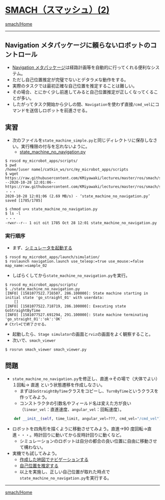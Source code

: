 # [SMACH（スマッシュ）(2)](http://wiki.ros.org/smach)

[smach/Home](Home.md)

---

## Navigation メタパッケージに頼らないロボットのコントロール

- [Navigation メタパッケージ](http://wiki.ros.org/ja/navigation)は経路計画等を自動的に行ってくれる便利なシステム。
- ただし自己位置推定が完璧でないとデタラメな動作をする。
- 実際のタスクでは最初正確な自己位置を推定することは難しい。
- その場合、とにかく少し前進してみると自己位置推定が正しくなってくることが多い。
- したがってタスク開始から少しの間、`Navigation`を使わず直接`/cmd_vel`にコマンドを送信しロボットを前進させる。

## 実習

- 次のファイルを`state_machine_simple.py`と同じディレクトリに保存しなさい。実行権限の付与を忘れないように。
  - [state_machine_no_navigation.py](https://raw.githubusercontent.com/KMiyawaki/lectures/master/ros/smach/smach_02/state_machine_no_navigation.py)

```shell
$ roscd my_microbot_apps/scripts/
$ pwd
/home/[user name]/catkin_ws/src/my_microbot_apps/scripts
$ wget https://raw.githubusercontent.com/KMiyawaki/lectures/master/ros/smach/smach_02/state_machine_no_navigation.py
--2020-10-28 12:01:06--  https://raw.githubusercontent.com/KMiyawaki/lectures/master/ros/smach/smach_02/state_machine_no_navigation.py
・・・
2020-10-28 12:01:06 (2.69 MB/s) - ‘state_machine_no_navigation.py’ saved [1785/1785]

$ chmod u+x state_machine_no_navigation.py
$ ls -l
・・・
-rwxr--r-- 1 oit oit 1785 Oct 28 12:01 state_machine_no_navigation.py
```

### 実行順序

- まず、[シミュレータを起動する](../stage_simulator/stage_simulator_01.md)

```shell
$ roscd my_microbot_apps/launch/simulation/
$ roslaunch navigation.launch use_teleop:=true use_mouse:=false map_name:=sample_02
```

- しばらくしてから`state_machine_no_navigation.py`を実行。

```shell
$ roscd my_microbot_apps/scripts/
$ ./state_machine_no_navigation.py
[INFO] [1581077522.716507, 286.100000]: State machine starting in initial state 'go_straight_01' with userdata:
	[]
[INFO] [1581077522.718719, 286.100000]: Executing state GoStraightByTime
[INFO] [1581077527.691294, 291.100000]: State machine terminating 'go_straight_01':'ok':'OK'
# Ctrl+Cで終了させる。
```

- 起動したら、`Stage simulator`の画面と`rviz`の画面をよく観察すること。
- 次いで、`smach_viewer`

```shell
$ rosrun smach_viewer smach_viewer.py
```

## 問題

- `state_machine_no_navigation.py`を修正し、直進->その場で（大体でよい）１回転-> 直進 という状態遷移を作成しなさい。
  - まずは`GoStraightByTime`クラスをコピーし、`TurnByTime`というクラスを作ってみよう。
  - コンストラクタの引数名やフィールド名は変えた方が良い（`linear_vel`：直進速度、`angular_vel`：回転速度）。

```python
    def __init__(self, time_limit, angular_vel=???, cmd_vel="/cmd_vel"): # 初期値はどうする？
```

- ロボットを四角形を描くように移動させてみよう。直進->90 度回転->直進・・・。時計回りに動いてから反時計回りに動くなど。
  - シミュレーションのロボットは自分の都合の良い位置に自由に移動させて構わない。
- 実機でも試してみよう。
  - [作成した地図でナビゲーションする](https://github.com/KMiyawaki/lectures/blob/master/ros/robots/jetson_microbot_chrome.md#%E4%BD%9C%E6%88%90%E3%81%97%E3%81%9F%E5%9C%B0%E5%9B%B3%E3%81%A7%E3%83%8A%E3%83%93%E3%82%B2%E3%83%BC%E3%82%B7%E3%83%A7%E3%83%B3%E3%81%99%E3%82%8B)
  - [自己位置を推定する](https://github.com/KMiyawaki/lectures/blob/master/ros/robots/jetson_microbot_chrome.md#%E8%87%AA%E5%B7%B1%E4%BD%8D%E7%BD%AE%E3%82%92%E6%8E%A8%E5%AE%9A%E3%81%99%E3%82%8B)
  - 以上を実施し、正しい自己位置が取れた時点で`state_machine_no_navigation.py`を実行する。

---

[smach/Home](Home.md)
